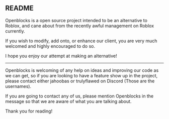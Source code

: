 README
------------

Openblocks is a open source project intended to be an alternative to Roblox,
and cane about from the recently awful management on Roblox currently.

If you wish to modify, add onto, or enhance our client, you are very much
welcomed and highly encouraged to do so.

I hope you enjoy our attempt at making an alternative!

-----

Openblocks is welcoming of any help on ideas and improving our code as we can get,
so if you are looking to have a feature show up in the project, please contact either
jahoobas or trulyflawed on Discord (Those are the usernames).

If you are going to contact any of us, please mention Openblocks in the message so 
that we are aware of what you are talking about.

Thank you for reading!
